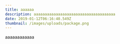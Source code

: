 ```yaml
---
title: aaaaaa
description: aaaaaaaaaaaaaaaaaaaaaaaaaaaaaaaaaaaaa
date: 2019-01-12T06:16:40.549Z
thumbnail: /images/uploads/package.png
---
```

aaaaaaaaaaaa
